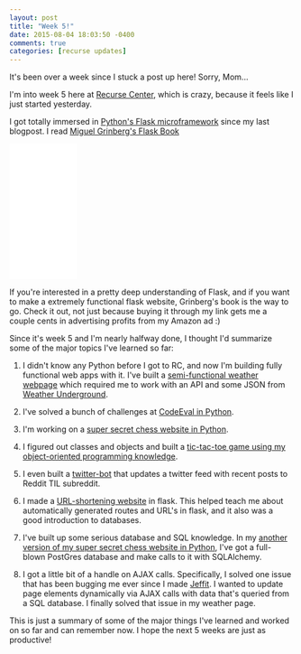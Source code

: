 ```yaml
---
layout: post
title: "Week 5!"
date: 2015-08-04 18:03:50 -0400
comments: true
categories: [recurse updates]
---
```


It's been over a week since I stuck a post up here! Sorry, Mom...

I'm into week 5 here at [Recurse Center](www.recurse.com), which is crazy, because it feels like I just started yesterday.
<!--more-->
I got totally immersed in [Python's Flask microframework](http://flask.pocoo.org/) since my last blogpost. I read [Miguel Grinberg's Flask Book](http://www.flaskbook.com/)

<iframe style="width:120px;height:240px;" marginwidth="0" marginheight="0" scrolling="no" frameborder="0" src="//ws-na.amazon-adsystem.com/widgets/q?ServiceVersion=20070822&OneJS=1&Operation=GetAdHtml&MarketPlace=US&source=ac&ref=tf_til&ad_type=product_link&tracking_id=frebir-20&marketplace=amazon&region=US&placement=1449372627&asins=1449372627&linkId=Y4OZWE6G6HEJJZRV&show_border=true&link_opens_in_new_window=true">
</iframe>

If you're interested in a pretty deep understanding of Flask, and if you want to make a extremely functional flask website, Grinberg's book is the way to go. Check it out, not just because buying it through my link gets me a couple cents in advertising profits from my Amazon ad :)

Since it's week 5 and I'm nearly halfway done, I thought I'd summarize some of the major topics I've learned so far:


1) I didn't know any Python before I got to RC, and now I'm building fully functional web apps with it. I've built a [semi-functional weather webpage](http://jeffweather.herokuapp.com) which required me to work with an API and some JSON from [Weather Underground](http://www.wunderground.com/).

2) I've solved a bunch of challenges at [CodeEval in Python](https://www.codeeval.com/profile/jeffthemaximum/).

3) I'm working on a [super secret chess website in Python](https://github.com/jeffthemaximum/hippopotamus).

4) I figured out classes and objects and built a [tic-tac-toe game using my object-oriented programming knowledge](https://github.com/jeffthemaximum/python-tic-tac-toe/blob/master/tic_tac_toe.py).

5) I even built a [twitter-bot](https://github.com/jeffthemaximum/python-tic-tac-toe) that updates a twitter feed with recent posts to Reddit TIL subreddit.

6) I made a [URL-shortening website](https://github.com/jeffthemaximum/flask-url-shortener) in flask. This helped teach me about automatically generated routes and URL's in flask, and it also was a good introduction to databases.

7) I've built up some serious database and SQL knowledge. In my [another version of my super secret chess website in Python](https://github.com/jeffthemaximum/crispy-hippopotamus), I've got a full-blown PostGres database and make calls to it with SQLAlchemy.

8) I got a little bit of a handle on AJAX calls. Specifically, I solved one issue that has been bugging me ever since I made [Jeffit](http://fast-woodland-8984.herokuapp.com/). I wanted to update page elements dynamically via AJAX calls with data that's queried from a SQL database. I finally solved that issue in my weather page.

This is just a summary of some of the major things I've learned and worked on so far and can remember now. I hope the next 5 weeks are just as productive!
